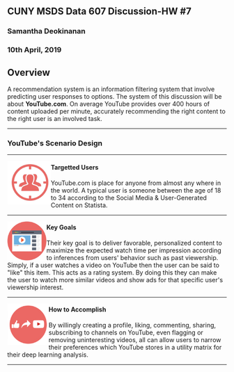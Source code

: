 ## CUNY MSDS Data 607 Discussion-HW #7
### Samantha Deokinanan
### 10th April, 2019

## Overview
A recommendation system is an information filtering system that involve predicting user responses to options. The system of this discussion will be about **YouTube.com**. On average YouTube provides over 400 hours of content uploaded per minute, accurately recommending the right content to the right user is an involved task.

***
### YouTube's Scenario Design
***
<img align="left" src="https://raw.githubusercontent.com/greeneyefirefly/Data607/master/HomeWork/HW7/picture%201.png" width=100 height=100> 

#### Targetted Users
YouTube.com is place for anyone from almost any where in the world. A typical user is someone between the age of 18 to 34 according to the Social Media & User-Generated Content on Statista.
***

<img align="left" src="https://raw.githubusercontent.com/greeneyefirefly/Data607/master/HomeWork/HW7/picture%202.png" width=90 height=90> 

#### Key Goals
Their key goal is to deliver favorable, personalized content to maximize the expected watch time per impression according to inferences from users' behavior such as past viewership. Simply, if a user watches a video on YouTube then the user can be said to "like" this item. This acts as a rating system. By doing this they can make the user to watch more similar videos and show ads for that specific user's viewership interest.
***

<img align="left" src="https://raw.githubusercontent.com/greeneyefirefly/Data607/master/HomeWork/HW7/picture%203.png" width=95 height=95> 

#### How to Accomplish
By willingly creating a profile, liking, commenting, sharing, subscribing to channels on YouTube, even flagging or removing uninteresting videos, all can allow users to narrow their preferences which YouTube stores in a utility matrix for their deep learning analysis.
***
